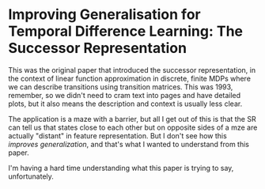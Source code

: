 # Improving Generalisation for Temporal Difference Learning: The Successor Representation

This was the original paper that introduced the successor representation, in the
context of linear function approximation in discrete, finite MDPs where we can
describe transitions using transition matrices. This was 1993, remember, so we
didn't need to cram text into pages and have detailed plots, but it also means
the description and context is usually less clear.

The application is a maze with a barrier, but all I get out of this is that the
SR can tell us that states close to each other but on opposite sides of a mze
are actually "distant" in feature representation. But I don't see how this
*improves generalization*, and that's what I wanted to understand from this
paper.

I'm having a hard time understanding what this paper is trying to say,
unfortunately.
